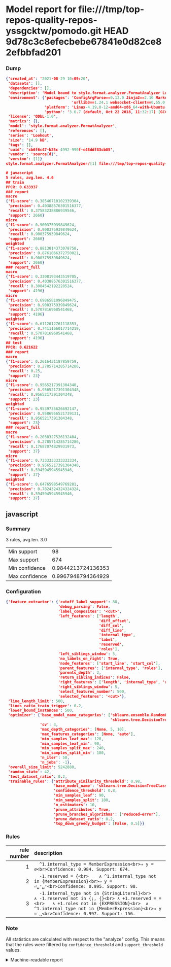 # Model report for file:///tmp/top-repos-quality-repos-yssgcktw/pomodo.git HEAD 9d78c3c8efecbebe67841e0d82ce82efbbfad201

### Dump

```json
{'created_at': '2021-08-29 10:09:20',
 'datasets': [],
 'dependencies': [],
 'description': 'Model bound to style.format.analyzer.FormatAnalyzer Lookout analyzer.',
 'environment': {'packages': 'ConfigArgParse==0.13.0 Jinja2==2.10 MarkupSafe==1.1.1 PyStemmer==1.3.0 PyYAML==5.1 Pympler==0.5 SQLAlchemy==1.2.10 SQLAlchemy-Utils==0.33.3 asdf==2.3.2 bblfsh==2.12.7 boto==2.49.0 boto3==1.9.130 botocore==1.12.130 cachetools==2.0.1 certifi==2019.3.9 chardet==3.0.4 clint==0.5.1 docker==3.7.0 docker-pycreds==0.4.0 dulwich==0.19.11 grpcio==1.19.0 grpcio-tools==1.19.0 humanfriendly==4.16.1 humanize==0.5.1 idna==2.8 jmespath==0.9.4 jsonschema==2.6.0 lookout-sdk==0.4.1 lookout-sdk-ml==0.19.0 lookout-style==0.2.0 lz4==2.1.6 modelforge==0.12.1 numpy==1.16.2 packaging==19.0 pandas==0.22.0 pip==19.0.3 protobuf==3.7.0 psycopg2-binary==2.7.5 pygtrie==2.3 pyparsing==2.3.1 python-dateutil==2.8.0 python-igraph==0.7.1.post6 pytz==2019.1 requests==2.21.0 requirements-parser==0.2.0 scikit-learn==0.20.1 scikit-optimize==0.5.2 scipy==1.2.1 semantic-version==2.6.0 setuptools==40.8.0 six==1.12.0 smart-open==1.8.1 sourced-ml==0.8.2 spdx==2.5.0 stringcase==1.2.0 tabulate==0.8.2 tqdm==4.31.1 '
                             'urllib3==1.24.1 websocket-client==0.55.0 xxhash==1.3.0',
                 'platform': 'Linux-4.19.0-12-amd64-x86_64-with-Ubuntu-18.04-bionic',
                 'python': '3.6.7 (default, Oct 22 2018, 11:32:17) [GCC 8.2.0]'},
 'license': 'ODbL-1.0',
 'metrics': {},
 'model': 'style.format.analyzer.FormatAnalyzer',
 'references': [],
 'series': 'Lookout',
 'size': '14.9 kB',
 'tags': [],
 'uuid': 'cb6f6c47-b25c-4992-990f-c48ddf83cb05',
 'vendor': 'source{d}',
 'version': [1]}
style.format.analyzer.FormatAnalyzer/[1] file:///tmp/top-repos-quality-repos-yssgcktw/pomodo.git 9d78c3c8efecbebe67841e0d82ce82efbbfad201

# javascript
5 rules, avg.len. 4.6
## train
PPCR: 0.633937
### report
macro
{'f1-score': 0.38546710102339304,
 'precision': 0.40388576301516377,
 'recall': 0.37583238886939546,
 'support': 2660}
micro
{'f1-score': 0.900375939849624,
 'precision': 0.900375939849624,
 'recall': 0.900375939849624,
 'support': 2660}
weighted
{'f1-score': 0.8813014373078758,
 'precision': 0.8761866372750021,
 'recall': 0.900375939849624,
 'support': 2660}
### report_full
macro
{'f1-score': 0.3308193443519705,
 'precision': 0.40388576301516377,
 'recall': 0.3084542192228524,
 'support': 4196}
micro
{'f1-score': 0.6986581096849475,
 'precision': 0.900375939849624,
 'recall': 0.5707816968541468,
 'support': 4196}
weighted
{'f1-score': 0.6112012761118353,
 'precision': 0.7411166017714219,
 'recall': 0.5707816968541468,
 'support': 4196}
## test
PPCR: 0.621622
### report
macro
{'f1-score': 0.2616431187859759,
 'precision': 0.2785714285714286,
 'recall': 0.25,
 'support': 23}
micro
{'f1-score': 0.9565217391304348,
 'precision': 0.9565217391304348,
 'recall': 0.9565217391304348,
 'support': 23}
weighted
{'f1-score': 0.9539735626692147,
 'precision': 0.9586956521739131,
 'recall': 0.9565217391304348,
 'support': 23}
### report_full
macro
{'f1-score': 0.2038327526132404,
 'precision': 0.2785714285714286,
 'recall': 0.17687074829931973,
 'support': 37}
micro
{'f1-score': 0.7333333333333334,
 'precision': 0.9565217391304348,
 'recall': 0.5945945945945946,
 'support': 37}
weighted
{'f1-score': 0.6476598549769281,
 'precision': 0.7824324324324324,
 'recall': 0.5945945945945946,
 'support': 37}
```

## javascript
### Summary
3 rules, avg.len. 3.0

| | |
|-|-|
|Min support|98|
|Max support|674|
|Min confidence|0.9844213724136353|
|Max confidence|0.9967948794364929|

### Configuration

```json
{'feature_extractor': {'cutoff_label_support': 80,
                       'debug_parsing': False,
                       'label_composites': '<cut>',
                       'left_features': ['length',
                                         'diff_offset',
                                         'diff_col',
                                         'diff_line',
                                         'internal_type',
                                         'label',
                                         'reserved',
                                         'roles'],
                       'left_siblings_window': 5,
                       'no_labels_on_right': True,
                       'node_features': ['start_line', 'start_col'],
                       'parent_features': ['internal_type', 'roles'],
                       'parents_depth': 2,
                       'return_sibling_indices': False,
                       'right_features': ['length', 'internal_type', 'reserved', 'roles'],
                       'right_siblings_window': 5,
                       'select_features_number': 500,
                       'selected_features': '<cut>'},
 'line_length_limit': 500,
 'lines_ratio_train_trigger': 0.2,
 'lower_bound_instances': 500,
 'optimizer': {'base_model_name_categories': ['sklearn.ensemble.RandomForestClassifier',
                                              'sklearn.tree.DecisionTreeClassifier'],
               'cv': 3,
               'max_depth_categories': [None, 5, 10],
               'max_features_categories': [None, 'auto'],
               'min_samples_leaf_max': 120,
               'min_samples_leaf_min': 90,
               'min_samples_split_max': 240,
               'min_samples_split_min': 180,
               'n_iter': 50,
               'n_jobs': -1},
 'overall_size_limit': 5242880,
 'random_state': 42,
 'test_dataset_ratio': 0.2,
 'trainable_rules': {'attribute_similarity_threshold': 0.98,
                     'base_model_name': 'sklearn.tree.DecisionTreeClassifier',
                     'confidence_threshold': 0.8,
                     'min_samples_leaf': 90,
                     'min_samples_split': 180,
                     'n_estimators': 10,
                     'prune_attributes': True,
                     'prune_branches_algorithms': ['reduced-error'],
                     'prune_dataset_ratio': 0.2,
                     'top_down_greedy_budget': [False, 0.5]}}
```

### Rules

| rule number | description |
|----:|:-----|
| 1 | `  ^1.internal_type = MemberExpression<br>⇒ y = ∅<br>Confidence: 0.984. Support: 674.` |
| 2 | `  -1.reserved = {<br>	∧ ^1.internal_type not in {MemberExpression}<br>⇒ y = ⏎␣⁺␣⁺<br>Confidence: 0.995. Support: 98.` |
| 3 | `  -1.internal_type not in {StringLiteral}<br>	∧ -1.reserved not in {;, {}<br>	∧ +1.reserved = =<br>	∧ +1.roles not in {EXPRESSION}<br>	∧ ^1.internal_type not in {MemberExpression}<br>⇒ y = ␣<br>Confidence: 0.997. Support: 156.` |

### Note
All statistics are calculated with respect to the "analyze" config. This means that the rules were filtered by
`confidence_threshold` and `support_threshold` values.

<details>
    <summary>Machine-readable report</summary>
```json
{"javascript": {"avg_rule_len": 3.0, "max_conf": 0.9967948794364929, "max_support": 674, "min_conf": 0.9844213724136353, "min_support": 98, "num_rules": 3}}
```
</details>
